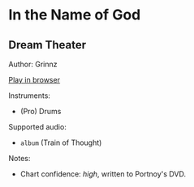 # In the Name of God

## Dream Theater

Author: Grinnz

[Play in browser](http://pages.cs.wisc.edu/~tolly/customs/?title=in-the-name-of-god&artist=dream-theater)

Instruments:

  * (Pro) Drums

Supported audio:

  * `album` (Train of Thought)

Notes:

  * Chart confidence: *high*, written to Portnoy's DVD.


